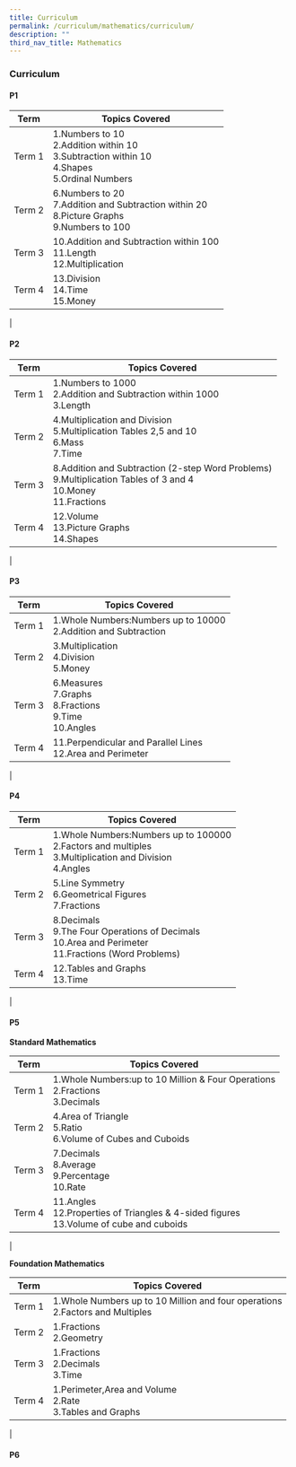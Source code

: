 ```yaml
---
title: Curriculum
permalink: /curriculum/mathematics/curriculum/
description: ""
third_nav_title: Mathematics
---
```

### **Curriculum**

#### **P1**

| Term | Topics Covered |
|:---:|---|
| Term 1 | 1.Numbers to 10<br>2.Addition within 10<br>3.Subtraction within 10<br>4.Shapes<br>5.Ordinal Numbers |
| Term 2 | 6.Numbers to 20<br>7.Addition and Subtraction within 20<br>8.Picture Graphs<br>9.Numbers to 100 |
| Term 3 | 10.Addition and Subtraction within 100<br>11.Length<br>12.Multiplication |
| Term 4 | 13.Division<br>14.Time<br>15.Money |
|

#### **P2**

| Term | Topics Covered |
|:---:|---|
| Term 1 | 1.Numbers to 1000<br>2.Addition and Subtraction within 1000<br>3.Length |
| Term 2 | 4.Multiplication and Division<br>5.Multiplication Tables 2,5 and 10<br>6.Mass<br>7.Time |
| Term 3 | 8.Addition and Subtraction (2-step Word Problems)<br>9.Multiplication Tables of 3 and 4<br>10.Money<br>11.Fractions |
| Term 4 | 12.Volume<br>13.Picture Graphs<br>14.Shapes |
|

#### **P3**

| Term | Topics Covered |
|:---:|---|
| Term 1 | 1.Whole Numbers:Numbers up to 10000<br>2.Addition and Subtraction |
| Term 2 | 3.Multiplication<br>4.Division<br>5.Money |
| Term 3 | 6.Measures<br>7.Graphs<br>8.Fractions<br>9.Time<br>10.Angles |
| Term 4 | 11.Perpendicular and Parallel Lines<br>12.Area and Perimeter |
|

#### **P4**

| Term | Topics Covered |
|:---:|---|
| Term 1 | 1.Whole Numbers:Numbers up to 100000<br>2.Factors and multiples<br>3.Multiplication and Division<br>4.Angles |
| Term 2 | 5.Line Symmetry<br>6.Geometrical Figures<br>7.Fractions |
| Term 3 | 8.Decimals<br>9.The Four Operations of Decimals<br>10.Area and Perimeter<br>11.Fractions (Word Problems) |
| Term 4 | 12.Tables and Graphs<br>13.Time |
|

#### **P5**
**Standard Mathematics**

| Term | Topics Covered |
|:---:|---|
| Term 1 | 1.Whole Numbers:up to 10 Million & Four Operations<br>2.Fractions<br>3.Decimals |
| Term 2 | 4.Area of Triangle<br>5.Ratio<br>6.Volume of Cubes and Cuboids |
| Term 3 | 7.Decimals<br>8.Average<br>9.Percentage<br>10.Rate |
| Term 4 | 11.Angles<br>12.Properties of Triangles & 4-sided figures<br>13.Volume of cube and cuboids |
|

**Foundation Mathematics**

| Term | Topics Covered |
|:---:|---|
| Term 1 | 1.Whole Numbers up to 10 Million and four operations<br>2.Factors and Multiples |
| Term 2 | 1.Fractions<br>2.Geometry |
| Term 3 | 1.Fractions<br>2.Decimals<br>3.Time |
| Term 4 | 1.Perimeter,Area and Volume<br>2.Rate<br>3.Tables and Graphs |
|

#### **P6**